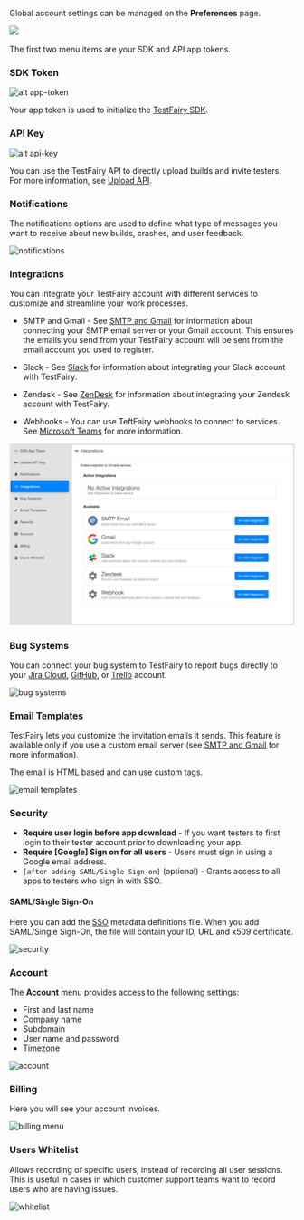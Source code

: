 Global account settings can be managed on the **Preferences** page.

<img src="../../img/app/preferences-link.png"/>

The first two menu items are your SDK and API app tokens.

### SDK Token
![ alt app-token](../../img/app/app-token.png)

Your app token is used to initialize the [TestFairy SDK](https://docs.testfairy.com/SDK/Adding_The_Testfairy_SDK_To_Your_App.html).

### API Key
![ alt api-key](../../img/app/api-key.png)

You can use the TestFairy API to directly upload builds and invite testers. For more information, see [Upload API](https://docs.testfairy.com/API/Upload_API.html).

### Notifications
The notifications options are used to define what type of messages you want to receive about new builds, crashes, and user feedback.

![notifications](/img/app/preferences/account-settings-3.png)

### Integrations
You can integrate your TestFairy account with different services to customize and streamline your work processes.

* SMTP and Gmail - See [SMTP and Gmail](https://docs.testfairy.com/Integrations/SMTP_and_Gmail.html) for information about connecting your SMTP email server or your Gmail account. This ensures the emails you send from your TestFairy account will be sent from the email account you used to register.

* Slack - See [Slack](https://docs.testfairy.com/Integrations/Slack.html) for information about integrating your Slack account with TestFairy.

* Zendesk - See [ZenDesk](https://docs.testfairy.com/Integrations/Zendesk.html) for information about integrating your Zendesk account with TestFairy.

* Webhooks - You can use TeftFairy webhooks to connect to services. See [Microsoft Teams](https://docs.testfairy.com/Integrations/Microsoft_Teams.html) for more information.

![integrations](/img/app/preferences/account-settings-4.png)

### Bug Systems
You can connect your bug system to TestFairy to report bugs directly to your [Jira Cloud](https://docs.testfairy.com/Bug_Tracking/JIRA_Cloud.html), [GitHub](https://docs.testfairy.com/Bug_Tracking/Github.html), or [Trello](https://docs.testfairy.com/Bug_Tracking/Trello.html) account.

![bug systems](/img/app/preferences/account-settings-5.png)

### Email Templates
TestFairy lets you customize the invitation emails it sends. This feature is available only if you use a custom email server (see [SMTP and Gmail](https://docs.testfairy.com/Integrations/SMTP_and_Gmail.html) for more information).

The email is HTML based and can use custom tags.

![email templates](/img/app/preferences/account-settings-6.png)

### Security
* **Require user login before app download** - If you want testers to first login to their tester account prior to downloading your app.
* **Require [Google] Sign on for all users** - Users must sign in using a Google email address.
* ``[after adding SAML/Single Sign-on]`` (optional) - Grants access to all apps to testers who sign in with SSO.

#### SAML/Single Sign-On
Here you can add the [SSO](https://docs.testfairy.com/Single_Sign-On/SSO.html) metadata definitions file. When you add SAML/Single Sign-On, the file will contain your ID, URL and x509 certificate.

![security](/img/app/preferences/account-settings-7.png)

### <a name="account"></a>Account

The **Account** menu provides access to the following settings:

* First and last name
* Company name
* Subdomain
* User name and password
* Timezone

![account](/img/app/preferences/account-settings-8.png)

### Billing

Here you will see your account invoices.

![billing menu](/img/app/preferences/account-settings-9.png)

### Users Whitelist

Allows recording of specific users, instead of recording all user sessions. This is useful in cases in which customer support teams want to record users who are having issues.

![whitelist](/img/app/preferences/account-settings-10.png)
